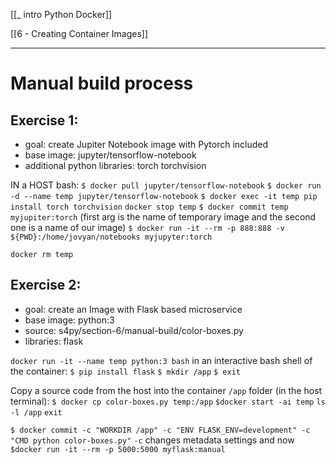 [[_ intro Python Docker]]

[[6 - Creating Container Images]]

---

# Manual build process

## Exercise 1:
- goal: create Jupiter Notebook image with Pytorch included
- base image: jupyter/tensorflow-notebook
- additional python libraries: torch torchvision

IN a HOST bash:
`$ docker pull jupyter/tensorflow-notebook`
`$ docker run -d --name temp jupyter/tensorflow-notebook`
`$ docker exec -it temp pip install torch torchvision`
`docker stop temp`
`$ docker commit temp myjupiter:torch` (first arg is the name of temporary image and the second one is a name of our image)
`$ docker run -it --rm -p 888:888 -v ${PWD}:/home/jovyan/notebooks myjupyter:torch`

`docker rm temp`

## Exercise 2:
- goal: create an Image with Flask based microservice
- base image: python:3
- source: s4py/section-6/manual-build/color-boxes.py
- libraries: flask

`docker run -it --name temp python:3 bash`
in an interactive bash shell of the container:
`$ pip install flask`
`$ mkdir /app`
`$ exit`

Copy a source code from the host into the container `/app` folder (in the host terminal):
`$ docker cp color-boxes.py temp:/app`
`$docker start -ai temp`
`ls -l /app`
`exit`

`$ docker commit -c "WORKDIR /app" -c "ENV FLASK_ENV=development" -c "CMD python color-boxes.py"`
`-c` changes metadata settings
and now
`$docker run -it --rm -p 5000:5000 myflask:manual`










